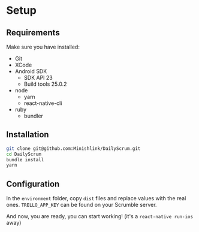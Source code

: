# Setup
## Requirements
Make sure you have installed:
* Git
* XCode
* Android SDK
  * SDK API 23
  * Build tools 25.0.2
* node
  * yarn
  * react-native-cli
* ruby
  * bundler

## Installation
```bash
git clone git@github.com:Minishlink/DailyScrum.git
cd DailyScrum
bundle install
yarn
```

## Configuration
In the `environment` folder, copy `dist` files and replace values with the real ones.
`TRELLO_APP_KEY` can be found on your Scrumble server.

And now, you are ready, you can start working! (it's a `react-native run-ios` away)
